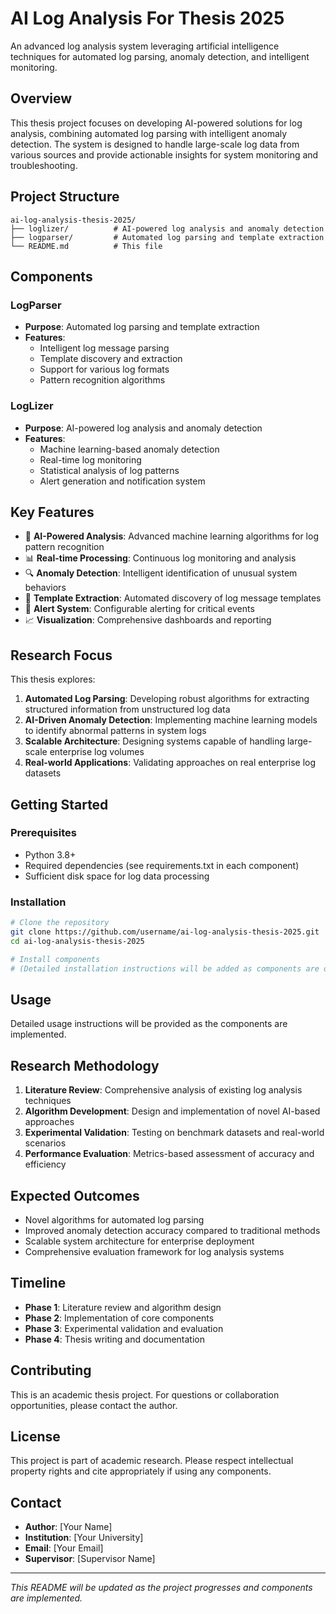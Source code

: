 # AI Log Analysis For Thesis 2025

An advanced log analysis system leveraging artificial intelligence techniques for automated log parsing, anomaly detection, and intelligent monitoring.

## Overview

This thesis project focuses on developing AI-powered solutions for log analysis, combining automated log parsing with intelligent anomaly detection. The system is designed to handle large-scale log data from various sources and provide actionable insights for system monitoring and troubleshooting.

## Project Structure

```
ai-log-analysis-thesis-2025/
├── loglizer/          # AI-powered log analysis and anomaly detection
├── logparser/         # Automated log parsing and template extraction
└── README.md          # This file
```

## Components

### LogParser
- **Purpose**: Automated log parsing and template extraction
- **Features**: 
  - Intelligent log message parsing
  - Template discovery and extraction
  - Support for various log formats
  - Pattern recognition algorithms

### LogLizer
- **Purpose**: AI-powered log analysis and anomaly detection
- **Features**:
  - Machine learning-based anomaly detection
  - Real-time log monitoring
  - Statistical analysis of log patterns
  - Alert generation and notification system

## Key Features

- 🤖 **AI-Powered Analysis**: Advanced machine learning algorithms for log pattern recognition
- 📊 **Real-time Processing**: Continuous log monitoring and analysis
- 🔍 **Anomaly Detection**: Intelligent identification of unusual system behaviors
- 📝 **Template Extraction**: Automated discovery of log message templates
- 🚨 **Alert System**: Configurable alerting for critical events
- 📈 **Visualization**: Comprehensive dashboards and reporting

## Research Focus

This thesis explores:

1. **Automated Log Parsing**: Developing robust algorithms for extracting structured information from unstructured log data
2. **AI-Driven Anomaly Detection**: Implementing machine learning models to identify abnormal patterns in system logs
3. **Scalable Architecture**: Designing systems capable of handling large-scale enterprise log volumes
4. **Real-world Applications**: Validating approaches on real enterprise log datasets

## Getting Started

### Prerequisites

- Python 3.8+
- Required dependencies (see requirements.txt in each component)
- Sufficient disk space for log data processing

### Installation

```bash
# Clone the repository
git clone https://github.com/username/ai-log-analysis-thesis-2025.git
cd ai-log-analysis-thesis-2025

# Install components
# (Detailed installation instructions will be added as components are developed)
```

## Usage

Detailed usage instructions will be provided as the components are implemented.

## Research Methodology

1. **Literature Review**: Comprehensive analysis of existing log analysis techniques
2. **Algorithm Development**: Design and implementation of novel AI-based approaches
3. **Experimental Validation**: Testing on benchmark datasets and real-world scenarios
4. **Performance Evaluation**: Metrics-based assessment of accuracy and efficiency

## Expected Outcomes

- Novel algorithms for automated log parsing
- Improved anomaly detection accuracy compared to traditional methods
- Scalable system architecture for enterprise deployment
- Comprehensive evaluation framework for log analysis systems

## Timeline

- **Phase 1**: Literature review and algorithm design
- **Phase 2**: Implementation of core components
- **Phase 3**: Experimental validation and evaluation
- **Phase 4**: Thesis writing and documentation

## Contributing

This is an academic thesis project. For questions or collaboration opportunities, please contact the author.

## License

This project is part of academic research. Please respect intellectual property rights and cite appropriately if using any components.

## Contact

- **Author**: [Your Name]
- **Institution**: [Your University]
- **Email**: [Your Email]
- **Supervisor**: [Supervisor Name]

---

*This README will be updated as the project progresses and components are implemented.*